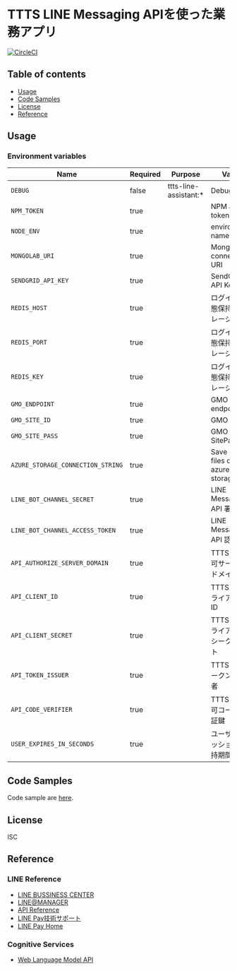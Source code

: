 # TTTS LINE Messaging APIを使った業務アプリ

[![CircleCI](https://circleci.com/gh/motionpicture/ttts-line-assistant.svg?style=svg)](https://circleci.com/gh/motionpicture/ttts-line-assistant)

## Table of contents

* [Usage](#usage)
* [Code Samples](#code-samples)
* [License](#license)
* [Reference](#reference)

## Usage

### Environment variables

| Name                              | Required | Purpose               | Value                            |
| --------------------------------- | -------- | --------------------- | -------------------------------- |
| `DEBUG`                           | false    | ttts-line-assistant:* | Debug                            |
| `NPM_TOKEN`                       | true     |                       | NPM auth token                   |
| `NODE_ENV`                        | true     |                       | environment name                 |
| `MONGOLAB_URI`                    | true     |                       | MongoDB connection URI           |
| `SENDGRID_API_KEY`                | true     |                       | SendGrid API Key                 |
| `REDIS_HOST`                      | true     |                       | ログイン状態保持ストレージ等     |
| `REDIS_PORT`                      | true     |                       | ログイン状態保持ストレージ等     |
| `REDIS_KEY`                       | true     |                       | ログイン状態保持ストレージ等     |
| `GMO_ENDPOINT`                    | true     |                       | GMO API endpoint                 |
| `GMO_SITE_ID`                     | true     |                       | GMO SiteID                       |
| `GMO_SITE_PASS`                   | true     |                       | GMO SitePass                     |
| `AZURE_STORAGE_CONNECTION_STRING` | true     |                       | Save CSV files on azure storage  |
| `LINE_BOT_CHANNEL_SECRET`         | true     |                       | LINE Messaging API 署名検証      |
| `LINE_BOT_CHANNEL_ACCESS_TOKEN`   | true     |                       | LINE Messaging API 認証          |
| `API_AUTHORIZE_SERVER_DOMAIN`     | true     |                       | TTTS API 認可サーバードメイン    |
| `API_CLIENT_ID`                   | true     |                       | TTTS APIクライアントID           |
| `API_CLIENT_SECRET`               | true     |                       | TTTS APIクライアントシークレット |
| `API_TOKEN_ISSUER`                | true     |                       | TTTS APIトークン発行者           |
| `API_CODE_VERIFIER`               | true     |                       | TTTS API認可コード検証鍵         |
| `USER_EXPIRES_IN_SECONDS`         | true     |                       | ユーザーセッション保持期間       |


## Code Samples

Code sample are [here](https://github.com/motionpicture/ttts-line-assistant/tree/master/example).

## License

ISC

## Reference

### LINE Reference

* [LINE BUSSINESS CENTER](https://business.line.me/ja/)
* [LINE@MANAGER](https://admin-official.line.me/)
* [API Reference](https://devdocs.line.me/ja/)
* [LINE Pay技術サポート](https://pay.line.me/jp/developers/documentation/download/tech?locale=ja_JP)
* [LINE Pay Home](https://pay.line.me/jp/)


### Cognitive Services

* [Web Language Model API](https://westus.dev.cognitive.microsoft.com/docs/services/55de9ca4e597ed1fd4e2f104/operations/55de9ca4e597ed19b0de8a51)
